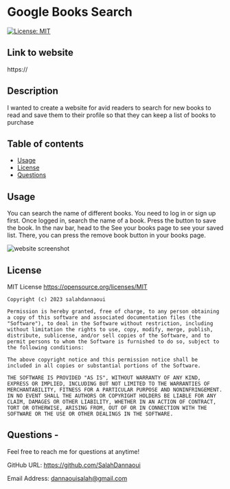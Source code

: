# Google Books Search

[![License: MIT](https://img.shields.io/badge/License-MIT-yellow.svg)](https://opensource.org/licenses/MIT)

## Link to website

https://

## Description
I wanted to create a website for avid readers to search for new books to read and save them to their profile so that they can keep a list of books to purchase

## Table of contents
- [Usage](#usage)
- [License](#license)
- [Questions](#questions)
 
## Usage
You can search the name of different books. You need to log in or sign up first. Once logged in, search the name of a book. Press the button to save the book. In the nav bar, head to the See your books page to see your saved list. There, you can press the remove book button in your books page.

![website screenshot](./img/screenshot.png) 

## License
MIT License https://opensource.org/licenses/MIT

    Copyright (c) 2023 salahdannaoui
    
    Permission is hereby granted, free of charge, to any person obtaining a copy of this software and associated documentation files (the "Software"), to deal in the Software without restriction, including without limitation the rights to use, copy, modify, merge, publish, distribute, sublicense, and/or sell copies of the Software, and to permit persons to whom the Software is furnished to do so, subject to the following conditions:
    
    The above copyright notice and this permission notice shall be included in all copies or substantial portions of the Software.
    
    THE SOFTWARE IS PROVIDED "AS IS", WITHOUT WARRANTY OF ANY KIND, EXPRESS OR IMPLIED, INCLUDING BUT NOT LIMITED TO THE WARRANTIES OF MERCHANTABILITY, FITNESS FOR A PARTICULAR PURPOSE AND NONINFRINGEMENT. IN NO EVENT SHALL THE AUTHORS OR COPYRIGHT HOLDERS BE LIABLE FOR ANY CLAIM, DAMAGES OR OTHER LIABILITY, WHETHER IN AN ACTION OF CONTRACT, TORT OR OTHERWISE, ARISING FROM, OUT OF OR IN CONNECTION WITH THE SOFTWARE OR THE USE OR OTHER DEALINGS IN THE SOFTWARE.

## Questions - 
  
Feel free to reach me for questions at anytime!

  GitHub URL: https://github.com/SalahDannaoui 


  Email Address: dannaouisalah@gmail.com 